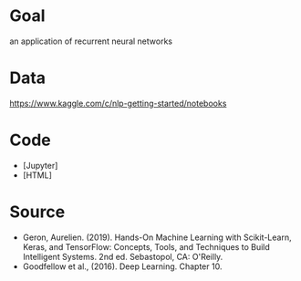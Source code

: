 # Goal
an application of recurrent neural networks

# Data
https://www.kaggle.com/c/nlp-getting-started/notebooks

# Code
- [Jupyter]
- [HTML]

# Source
- Geron, Aurelien. (2019). Hands-On Machine Learning with Scikit-Learn, Keras, and TensorFlow: Concepts, Tools, and Techniques to Build Intelligent Systems.  2nd ed. Sebastopol, CA: O'Reilly.
- Goodfellow et al., (2016).  Deep Learning.  Chapter 10. 
